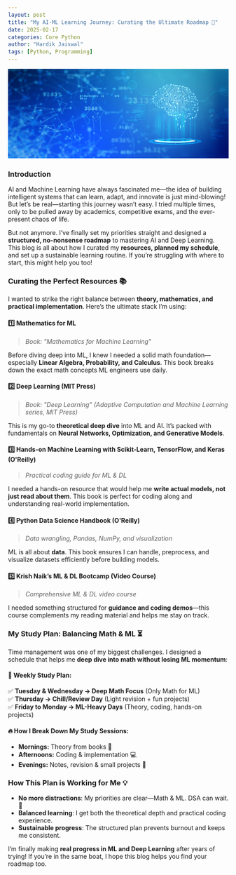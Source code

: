 ```yaml
---
layout: post
title: "My AI-ML Learning Journey: Curating the Ultimate Roadmap 🚀"
date: 2025-02-17
categories: Core Python
author: "Hardik Jaiswal"
tags: [Python, Programming]
---
```


![img](/assets/img/blog_img/ai-ml.png)

### **Introduction**
AI and Machine Learning have always fascinated me—the idea of building intelligent systems that can learn, adapt, and innovate is just mind-blowing! But let’s be real—starting this journey wasn’t easy. I tried multiple times, only to be pulled away by academics, competitive exams, and the ever-present chaos of life.

But not anymore. I’ve finally set my priorities straight and designed a **structured, no-nonsense roadmap** to mastering AI and Deep Learning. This blog is all about how I curated my **resources, planned my schedule**, and set up a sustainable learning routine. If you’re struggling with where to start, this might help you too!


### **Curating the Perfect Resources** 📚
I wanted to strike the right balance between **theory, mathematics, and practical implementation**. Here’s the ultimate stack I’m using:

#### **1️⃣ Mathematics for ML**  
> *Book: "Mathematics for Machine Learning"*

Before diving deep into ML, I knew I needed a solid math foundation—especially **Linear Algebra, Probability, and Calculus**. This book breaks down the exact math concepts ML engineers use daily.

#### **2️⃣ Deep Learning (MIT Press)**  
> *Book: "Deep Learning" (Adaptive Computation and Machine Learning series, MIT Press)*

This is my go-to **theoretical deep dive** into ML and AI. It’s packed with fundamentals on **Neural Networks, Optimization, and Generative Models**.

#### **3️⃣ Hands-on Machine Learning with Scikit-Learn, TensorFlow, and Keras (O'Reilly)**  
> *Practical coding guide for ML & DL*

I needed a hands-on resource that would help me **write actual models, not just read about them**. This book is perfect for coding along and understanding real-world implementation.

#### **4️⃣ Python Data Science Handbook (O'Reilly)**  
> *Data wrangling, Pandas, NumPy, and visualization*

ML is all about **data**. This book ensures I can handle, preprocess, and visualize datasets efficiently before building models.

#### **5️⃣ Krish Naik’s ML & DL Bootcamp (Video Course)**  
> *Comprehensive ML & DL video course*

I needed something structured for **guidance and coding demos**—this course complements my reading material and helps me stay on track.


### **My Study Plan: Balancing Math & ML** ⏳
Time management was one of my biggest challenges. I designed a schedule that helps me **deep dive into math without losing ML momentum**:

#### **📅 Weekly Study Plan:**
✅ **Tuesday & Wednesday → Deep Math Focus** (Only Math for ML)  
✅ **Thursday → Chill/Review Day** (Light revision + fun projects)  
✅ **Friday to Monday → ML-Heavy Days** (Theory, coding, hands-on projects)  

#### **🔥 How I Break Down My Study Sessions:**
- **Mornings:** Theory from books 📖
- **Afternoons:** Coding & implementation 💻
- **Evenings:** Notes, revision & small projects 🧠


### **How This Plan is Working for Me** 💡
- **No more distractions**: My priorities are clear—Math & ML. DSA can wait. 🚀  
- **Balanced learning**: I get both the theoretical depth and practical coding experience.  
- **Sustainable progress**: The structured plan prevents burnout and keeps me consistent.  

I’m finally making **real progress in ML and Deep Learning** after years of trying! If you’re in the same boat, I hope this blog helps you find your roadmap too.
